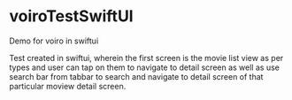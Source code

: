 # voiroTestSwiftUI
Demo for voiro in swiftui

Test created in swiftui, wherein the first screen is the movie list view as per types and user can tap on them to navigate to detail screen as well as use search bar from tabbar to search and navigate to detail screen of that particular moview detail screen.
